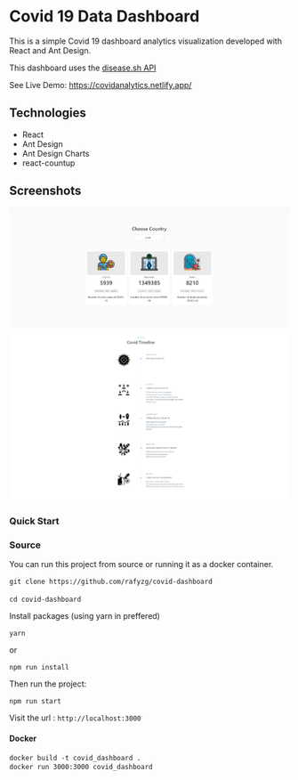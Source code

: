 # Covid 19 Data Dashboard

This is a simple Covid 19 dashboard analytics visualization developed with React and Ant Design.

This dashboard uses the [disease.sh API](https://github.com/disease-sh/api)

See Live Demo: https://covidanalytics.netlify.app/

## Technologies

- React 
- Ant Design
- Ant Design Charts
- react-countup

## Screenshots
![Alt text](/screenshots/CountryData.PNG?raw=true "Country Data")
![Alt text](/screenshots/covidtimeline.PNG?raw=true "Covid Timeline")


### Quick Start

### Source
You can run this project from source or running it as a docker container.

```
git clone https://github.com/rafyzg/covid-dashboard

cd covid-dashboard
```

Install packages (using yarn in preffered)
```
yarn
``` 

or 

```
npm run install 
```

Then run the project:

```
npm run start
```
Visit the url : `http://localhost:3000`

#### Docker 

```
docker build -t covid_dashboard .
docker run 3000:3000 covid_dashboard 
```


